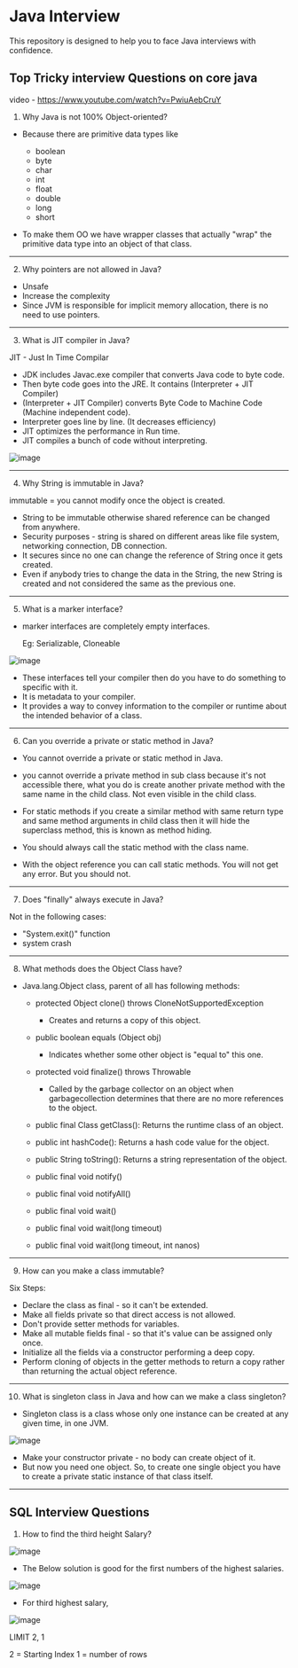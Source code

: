 # Java Interview 
This repository is designed to help you to face Java interviews with confidence.

## Top Tricky interview Questions on core java
video - https://www.youtube.com/watch?v=PwiuAebCruY

1. Why Java is not 100% Object-oriented?
* Because there are primitive data types like
    *  boolean
    *  byte
    *  char
    *  int
    *  float
    *  double
    *  long
    *  short
        
* To make them OO we have wrapper classes that actually "wrap" the primitive data type into an object of that class.
--------------------
2. Why pointers are not allowed in Java?

* Unsafe
* Increase the complexity
* Since JVM is responsible for implicit memory allocation, there is no need to use pointers.
-----------------------

3. What is JIT compiler in Java?

JIT - Just In Time Compilar

* JDK includes Javac.exe compiler that converts Java code to byte code.
* Then byte code goes into the JRE. It contains (Interpreter + JIT Compiler)
* (Interpreter + JIT Compiler) converts Byte Code to Machine Code (Machine independent code).
* Interpreter goes line by line. (It decreases efficiency)
* JIT optimizes the performance in Run time.
* JIT compiles a bunch of code without interpreting.

![image](https://github.com/DininduChamikara/Java-Interview/assets/73112985/a7422ffa-f526-4a2e-9854-e5e6fe41e9bf)


-----------------------

4. Why String is immutable in Java?

immutable = you cannot modify once the object is created.

* String to be immutable otherwise shared reference can be changed from anywhere.
* Security purposes - string is shared on different areas like file system, networking connection, DB connection.
* It secures since no one can change the reference of String once it gets created.
* Even if anybody tries to change the data in the String, the new String is created and not considered the same as the previous one. 
-------------------------

5. What is a marker interface?

* marker interfaces are completely empty interfaces.
  
  Eg: Serializable, Cloneable

![image](https://github.com/DininduChamikara/Java-Interview/assets/73112985/2f150129-7b35-488d-9c64-f9cbdea809a8)

* These interfaces tell your compiler then do you have to do something to specific with it.
* It is metadata to your compiler.
* It provides a way to convey information to the compiler or runtime about the intended behavior of a class.
--------------------------

6. Can you override a private or static method in Java?

* You cannot override a private or static method in Java.
* you cannot override a private method in sub class because it's not accessible there, what you do is create another private method with the same name in the child class. Not even visible in the child class.
* For static methods if you create a similar method with same return type and same method arguments in child class then it will hide the superclass method, this is known as method hiding.

* You should always call the static method with the class name.
* With the object reference you can call static methods. You will not get any error. But you should not. 
--------------------------

7. Does "finally" always execute in Java?

Not in the following cases:
* "System.exit()" function
* system crash
--------------------------

8. What methods does the Object Class have?

* Java.lang.Object class, parent of all has following methods:
  * protected Object clone() throws CloneNotSupportedException
       - Creates and returns a copy of this object.
         
  * public boolean equals (Object obj)
       - Indicates whether some other object is "equal to" this one.
         
  * protected void finalize() throws Throwable
       - Called by the garbage collector on an object when garbagecollection determines that there are no more references to the object.

  * public final Class getClass(): Returns the runtime class of an object.
  * public int hashCode(): Returns a hash code value for the object.
  * public String toString(): Returns a string representation of the object.
 
  * public final void notify()
  * public final void notifyAll()
  * public final void wait()
  * public final void wait(long timeout)
  * public final void wait(long timeout, int nanos)
---------------------------

9. How can you make a class immutable?

Six Steps:

* Declare the class as final - so it can't be extended.
* Make all fields private so that direct access is not allowed.
* Don't provide setter methods for variables.
* Make all mutable fields final - so that it's value can be assigned only once.
* Initialize all the fields via a constructor performing a deep copy.
* Perform cloning of objects in the getter methods to return a copy rather than returning the actual object reference.
---------------------------

10. What is singleton class in Java and how can we make a class singleton?

* Singleton class is a class whose only one instance can be created at any given time, in one JVM. 

![image](https://github.com/DininduChamikara/Java-Interview/assets/73112985/56a81a37-a25e-4120-8060-36e1c00353d7)

* Make your constructor private - no body can create object of it.
* But now you need one object. So, to create one single object you have to create a private static instance of that class itself. 

---------------------------

## SQL Interview Questions

1. How to find the third height Salary?

![image](https://github.com/DininduChamikara/Java-Interview/assets/73112985/d7f77e4d-e5ca-403d-b20e-070e4b11167d)

* The Below solution is good for the first numbers of the highest salaries.

![image](https://github.com/DininduChamikara/Java-Interview/assets/73112985/350f4cea-8587-4755-ac4e-252eee2cdfe1)


* For third highest salary,

![image](https://github.com/DininduChamikara/Java-Interview/assets/73112985/699d8bd7-75b1-4309-a1c0-572a1ba682ba)

LIMIT 2, 1

2 = Starting Index
1 = number of rows



